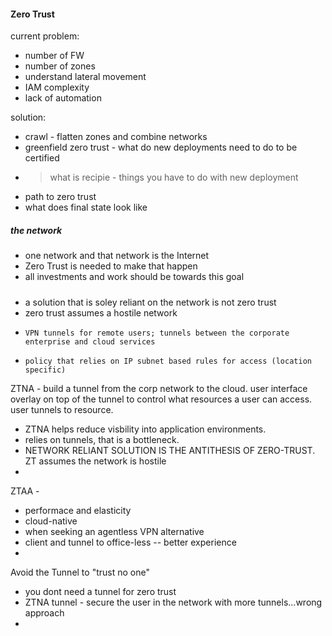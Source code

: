 #### Zero Trust
current problem:  
* number of FW  
* number of zones
* understand lateral movement 
* IAM complexity  
* lack of automation  

solution:  
*  crawl - flatten zones and combine networks 
*  greenfield zero trust - what do new deployments need to do to be certified  
*  > what is recipie  - things you have to do with new deployment
*  path to zero trust  
*  what does final state look like  

#####  the network  
* one network and that network is the Internet  
* Zero Trust is needed to make that happen  
* all investments and work should be towards this goal  
#####  
* a solution that is soley reliant on the network is not zero trust  
*   zero trust assumes a hostile network
*     VPN tunnels for remote users; tunnels between the corporate enterprise and cloud services 
*     policy that relies on IP subnet based rules for access (location specific)  




ZTNA - build a tunnel from the corp network to the cloud.  user interface overlay on top of the tunnel to control what resources a user can access.  user tunnels to resource.  
*  ZTNA helps reduce visbility into application environments. 
*  relies on tunnels, that is a bottleneck.  
*  NETWORK RELIANT SOLUTION IS THE ANTITHESIS OF ZERO-TRUST.  ZT assumes the network is hostile
*
ZTAA - 
* performace and elasticity  
* cloud-native  
* when seeking an agentless VPN alternative  
* client and tunnel to office-less -- better experience  
* 

Avoid the Tunnel to "trust no one"  
- you dont need a tunnel for zero trust  
- ZTNA tunnel - secure the user in the network with more tunnels...wrong approach  
- 


